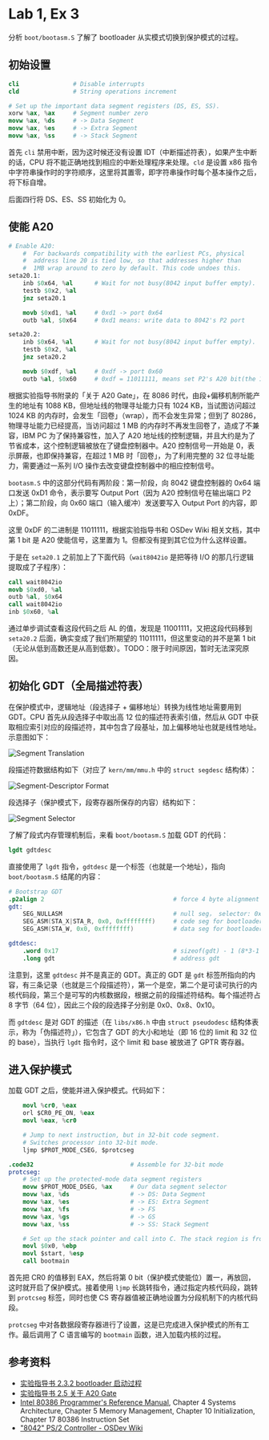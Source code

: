 # Lab 1, Ex 3

分析 `boot/bootasm.S` 了解了 bootloader 从实模式切换到保护模式的过程。

## 初始设置

```s
cli               # Disable interrupts
cld               # String operations increment

# Set up the important data segment registers (DS, ES, SS).
xorw %ax, %ax     # Segment number zero
movw %ax, %ds     # -> Data Segment
movw %ax, %es     # -> Extra Segment
movw %ax, %ss     # -> Stack Segment
```

首先 `cli` 禁用中断，因为这时候还没有设置 IDT（中断描述符表），如果产生中断的话，CPU 将不能正确地找到相应的中断处理程序来处理。`cld` 是设置 x86 指令中字符串操作时的字符顺序，这里将其置零，即字符串操作时每个基本操作之后，将下标自增。

后面四行将 DS、ES、SS 初始化为 0。

## 使能 A20

```s
# Enable A20:
    #  For backwards compatibility with the earliest PCs, physical
    #  address line 20 is tied low, so that addresses higher than
    #  1MB wrap around to zero by default. This code undoes this.
seta20.1:
    inb $0x64, %al      # Wait for not busy(8042 input buffer empty).
    testb $0x2, %al
    jnz seta20.1

    movb $0xd1, %al     # 0xd1 -> port 0x64
    outb %al, $0x64     # 0xd1 means: write data to 8042's P2 port

seta20.2:
    inb $0x64, %al      # Wait for not busy(8042 input buffer empty).
    testb $0x2, %al
    jnz seta20.2

    movb $0xdf, %al     # 0xdf -> port 0x60
    outb %al, $0x60     # 0xdf = 11011111, means set P2's A20 bit(the 1 bit) to 1
```

根据实验指导书附录的「关于 A20 Gate」，在 8086 时代，由段+偏移机制所能产生的地址有 1088 KB，但地址线的物理寻址能力只有 1024 KB，当试图访问超过 1024 KB 的内存时，会发生「回卷」（wrap），而不会发生异常；但到了 80286，物理寻址能力已经提高，当访问超过 1 MB 的内存时不再发生回卷了，造成了不兼容，IBM PC 为了保持兼容性，加入了 A20 地址线的控制逻辑，并且大约是为了节省成本，这个控制逻辑被放在了键盘控制器中。A20 控制信号一开始是 0，表示屏蔽，也即保持兼容，在超过 1 MB 时「回卷」，为了利用完整的 32 位寻址能力，需要通过一系列 I/O 操作去改变键盘控制器中的相应控制信号。

`bootasm.S` 中的这部分代码有两阶段：第一阶段，向 8042 键盘控制器的 0x64 端口发送 0xD1 命令，表示要写 Output Port（因为 A20 控制信号在输出端口 P2 上）；第二阶段，向 0x60 端口（输入缓冲）发送要写入 Output Port 的内容，即 0xDF。

这里 0xDF 的二进制是 11011111，根据实验指导书和 OSDev Wiki 相关文档，其中第 1 bit 是 A20 使能信号，这里置为 1。但都没有提到其它位为什么这样设置。

于是在 `seta20.1` 之前加上了下面代码（`wait8042io` 是把等待 I/O 的那几行逻辑提取成了子程序）：

```s
call wait8042io
movb $0xd0, %al
outb %al, $0x64
call wait8042io
inb $0x60, %al
```

通过单步调试查看这段代码之后 AL 的值，发现是 11001111，又把这段代码移到 `seta20.2` 后面，确实变成了我们所期望的 11011111，但这里变动的并不是第 1 bit（无论从低到高数还是从高到低数）。TODO：限于时间原因，暂时无法深究原因。

## 初始化 GDT（全局描述符表）

在保护模式中，逻辑地址（段选择子 + 偏移地址）转换为线性地址需要用到 GDT。CPU 首先从段选择子中取出高 12 位的描述符表索引值，然后从 GDT 中获取相应索引对应的段描述符，其中包含了段基址，加上偏移地址也就是线性地址。示意图如下：

![Segment Translation](images/segment-trans.png)

段描述符数据结构如下（对应了 `kern/mm/mmu.h` 中的 `struct segdesc` 结构体）：

![Segment-Descriptor Format](images/segment-descriptor-format.png)

段选择子（保护模式下，段寄存器所保存的内容）结构如下：

![Segment Selector](images/segment-selector.png)

了解了段式内存管理机制后，来看 `boot/bootasm.S` 加载 GDT 的代码：

```s
lgdt gdtdesc
```

直接使用了 `lgdt` 指令，`gdtdesc` 是一个标签（也就是一个地址），指向 `boot/bootasm.S` 结尾的内容：

```s
# Bootstrap GDT
.p2align 2                                    # force 4 byte alignment
gdt:
    SEG_NULLASM                               # null seg， selector: 0x0
    SEG_ASM(STA_X|STA_R, 0x0, 0xffffffff)     # code seg for bootloader and kernel, selector: 0x8
    SEG_ASM(STA_W, 0x0, 0xffffffff)           # data seg for bootloader and kernel, selector: 0x10

gdtdesc:
    .word 0x17                                # sizeof(gdt) - 1 (8*3-1 = 23 = 0x17)
    .long gdt                                 # address gdt
```

注意到，这里 `gdtdesc` 并不是真正的 GDT。真正的 GDT 是 `gdt` 标签所指向的内容，有三条记录（也就是三个段描述符），第一个是空，第二个是可读可执行的内核代码段，第三个是可写的内核数据段，根据之前的段描述符结构。每个描述符占 8 字节（64 位），因此三个段的段选择子分别是 0x0、0x8、0x10。

而 `gdtdesc` 是对 GDT 的描述（在 `libs/x86.h` 中由 `struct pseudodesc` 结构体表示，称为「伪描述符」），它包含了 GDT 的大小和地址（即 16 位的 limit 和 32 位的 base），当执行 `lgdt` 指令时，这个 limit 和 base 被放进了 GPTR 寄存器。

## 进入保护模式

加载 GDT 之后，使能并进入保护模式。代码如下：

```s
    movl %cr0, %eax
    orl $CR0_PE_ON, %eax
    movl %eax, %cr0

    # Jump to next instruction, but in 32-bit code segment.
    # Switches processor into 32-bit mode.
    ljmp $PROT_MODE_CSEG, $protcseg

.code32                           # Assemble for 32-bit mode
protcseg:
    # Set up the protected-mode data segment registers
    movw $PROT_MODE_DSEG, %ax     # Our data segment selector
    movw %ax, %ds                 # -> DS: Data Segment
    movw %ax, %es                 # -> ES: Extra Segment
    movw %ax, %fs                 # -> FS
    movw %ax, %gs                 # -> GS
    movw %ax, %ss                 # -> SS: Stack Segment

    # Set up the stack pointer and call into C. The stack region is from 0--start(0x7c00)
    movl $0x0, %ebp
    movl $start, %esp
    call bootmain
```

首先把 CR0 的值移到 EAX，然后将第 0 bit（保护模式使能位）置一，再放回，这时就开启了保护模式。接着使用 `ljmp` 长跳转指令，通过指定内核代码段，跳转到 `protcseg` 标签，同时也使 CS 寄存器值被正确地设置为分段机制下的内核代码段。

`protcseg` 中对各数据段寄存器进行了设置，这是已完成进入保护模式的所有工作。最后调用了 C 语言编写的 `bootmain` 函数，进入加载内核的过程。

## 参考资料

- [实验指导书 2.3.2 bootloader 启动过程](https://objectkuan.gitbooks.io/ucore-docs/content/lab1/lab1_appendix_a20.html)
- [实验指导书 2.5 关于 A20 Gate](https://objectkuan.gitbooks.io/ucore-docs/content/lab1/lab1_appendix_a20.html)
- [Intel 80386 Programmer's Reference Manual](https://css.csail.mit.edu/6.858/2014/readings/i386.pdf), Chapter 4 Systems Architecture, Chapter 5 Memory Management, Chapter 10 Initialization, Chapter 17 80386 Instruction Set
- ["8042" PS/2 Controller - OSDev Wiki](https://wiki.osdev.org/%228042%22_PS/2_Controller)
